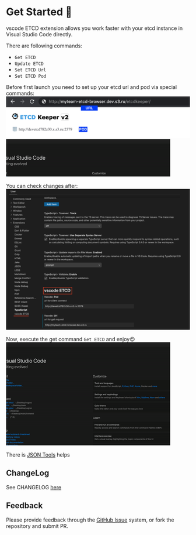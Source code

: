 # Get Started 🚀
vscode ETCD extension allows you work faster with your etcd instance in Visual Studio Code directly.

There are following commands:  
- `Get ETCD` 
- `Update ETCD` 
- `Set ETCD Url` 
- `Set ETCD Pod` 

Before first launch you need to set up your etcd url and pod via special commands: 
![here](img/podurl.png) 
![here](img/set-pod.gif) 

You can check changes after: 
![here](img/settings_max.png) 

Now, execute the get command `Get ETCD` and enjoy😉  
![here](img/main-get.gif)  

There is [JSON Tools](https://marketplace.visualstudio.com/items?itemName=eriklynd.json-tools) helps 

## ChangeLog
See CHANGELOG [here](CHANGELOG.md)

## Feedback
Please provide feedback through the [GitHub Issue](https://github.com/pashkatrick/vscode-etcd/issues) system, or fork the repository and submit PR.

